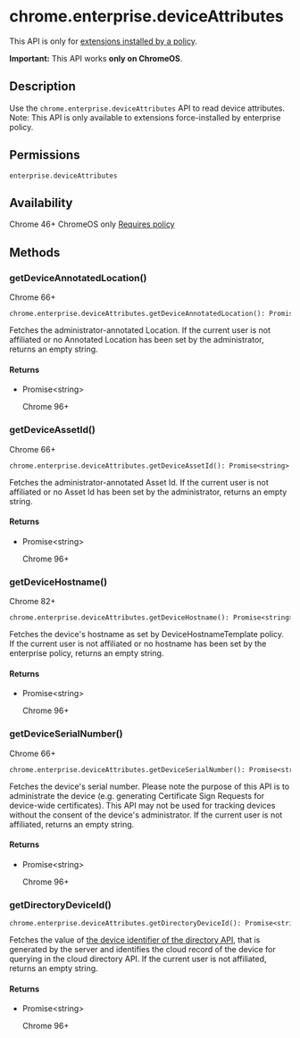 # chrome.enterprise.deviceAttributes

This API is only for [extensions installed by a policy](https://support.google.com/chrome/a/answer/1375694).

**Important:** This API works **only on ChromeOS**.

## Description

Use the `chrome.enterprise.deviceAttributes` API to read device attributes. Note: This API is only available to extensions force-installed by enterprise policy.

## Permissions

`enterprise.deviceAttributes`

## Availability

Chrome 46+ ChromeOS only [Requires policy](https://support.google.com/chrome/a/answer/9296680)

## Methods

### getDeviceAnnotatedLocation()

Chrome 66+

```
chrome.enterprise.deviceAttributes.getDeviceAnnotatedLocation(): Promise<string>
```

Fetches the administrator-annotated Location. If the current user is not affiliated or no Annotated Location has been set by the administrator, returns an empty string.

#### Returns

- Promise&lt;string&gt;
  
  Chrome 96+

### getDeviceAssetId()

Chrome 66+

```
chrome.enterprise.deviceAttributes.getDeviceAssetId(): Promise<string>
```

Fetches the administrator-annotated Asset Id. If the current user is not affiliated or no Asset Id has been set by the administrator, returns an empty string.

#### Returns

- Promise&lt;string&gt;
  
  Chrome 96+

### getDeviceHostname()

Chrome 82+

```
chrome.enterprise.deviceAttributes.getDeviceHostname(): Promise<string>
```

Fetches the device's hostname as set by DeviceHostnameTemplate policy. If the current user is not affiliated or no hostname has been set by the enterprise policy, returns an empty string.

#### Returns

- Promise&lt;string&gt;
  
  Chrome 96+

### getDeviceSerialNumber()

Chrome 66+

```
chrome.enterprise.deviceAttributes.getDeviceSerialNumber(): Promise<string>
```

Fetches the device's serial number. Please note the purpose of this API is to administrate the device (e.g. generating Certificate Sign Requests for device-wide certificates). This API may not be used for tracking devices without the consent of the device's administrator. If the current user is not affiliated, returns an empty string.

#### Returns

- Promise&lt;string&gt;
  
  Chrome 96+

### getDirectoryDeviceId()

```
chrome.enterprise.deviceAttributes.getDirectoryDeviceId(): Promise<string>
```

Fetches the value of [the device identifier of the directory API](https://developers.google.com/admin-sdk/directory/v1/guides/manage-chrome-devices), that is generated by the server and identifies the cloud record of the device for querying in the cloud directory API. If the current user is not affiliated, returns an empty string.

#### Returns

- Promise&lt;string&gt;
  
  Chrome 96+